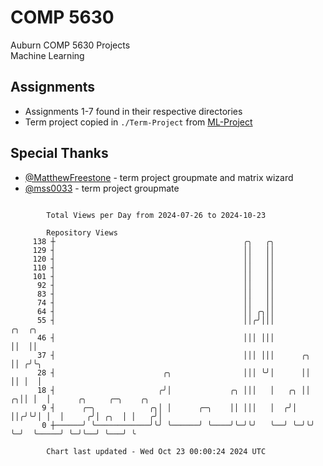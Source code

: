 # COMP 5630
Auburn COMP 5630 Projects  
Machine Learning

## Assignments
- Assignments 1-7 found in their respective directories
- Term project copied in `./Term-Project` from [ML-Project](https://github.com/wumphlett/ML-Project)

## Special Thanks
- [@MatthewFreestone](https://github.com/MatthewFreestone) - term project groupmate and matrix wizard
- [@mss0033](https://github.com/mss0033) - term project groupmate

```

        Total Views per Day from 2024-07-26 to 2024-10-23

        Repository Views
     138 ┼                                          ╭╮   ╭╮
     129 ┤                                          ││   ││
     120 ┤                                          ││   ││
     110 ┤                                          ││   ││
     101 ┤                                          ││   ││
      92 ┤                                          ││   ││
      83 ┤                                          ││   ││
      74 ┤                                          ││   ││
      64 ┤                                          ││ ╭╮││
      55 ┤                                          ││╭╯│││           ╭╮  ╭╮
      46 ┤                                          │││ │││           ││  ││
      37 ┤                                          │││ │││      ╭╮   ││ ╭╯╰╮
      28 ┤                        ╭╮                │││ ╰╯│      ││   ││ │  │
      18 ┤                       ╭╯│             ╭╮ │││   │   ╭╮ ││ ╭╮││ │  │      ╭╮     ╭─╮    ╭╮
       9 ┤      ╭─╮            ╭╮│ │      ╭─╮    ││ │││   │  ╭╯│ ││╭╯╰╯│ │  │     ╭╯│ ╭╮  │ │   ╭╯│
       0 ┼──────╯ ╰────────────╯╰╯ ╰──────╯ ╰────╯╰─╯╰╯   ╰──╯ ╰─╯╰╯   ╰─╯  ╰─────╯ ╰─╯╰──╯ ╰───╯ ╰

        Chart last updated - Wed Oct 23 00:00:24 2024 UTC
        
```

